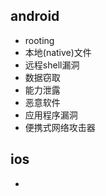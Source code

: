## android

- rooting
- 本地(native)文件
- 远程shell漏洞
- 数据窃取
- 能力泄露
- 恶意软件
- 应用程序漏洞
- 便携式网络攻击器

## ios

- 

